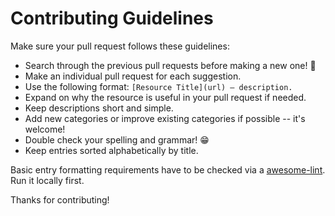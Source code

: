 # Contributing Guidelines

Make sure your pull request follows these guidelines:

- Search through the previous pull requests before making a new one! 🙏
- Make an individual pull request for each suggestion.
- Use the following format: `[Resource Title](url) — description.`
- Expand on why the resource is useful in your pull request if needed.
- Keep descriptions short and simple.
- Add new categories or improve existing categories if possible -- it's welcome!
- Double check your spelling and grammar! 😁
- Keep entries sorted alphabetically by title.

Basic entry formatting requirements have to be checked via a [awesome-lint](https://github.com/sindresorhus/awesome-lint). Run it locally first.

Thanks for contributing!
